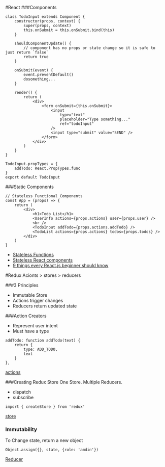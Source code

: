
#React
###Components
```
class TodoInput extends Component {
    constructor(props, context) {
        super(props, context)
        this.onSubmit = this.onSubmit.bind(this)
    }

    shouldComponentUpdate() {
        // component has no props or state change so it is safe to just return `false`
        return true
    }

    onSubmit(event) {
        event.preventDefault()
        dosomething...
    }

    render() {
        return (
            <div>
                <form onSubmit={this.onSubmit}>
                    <input
                        type="text"
                        placeholder="Type something..."
                        ref="todoInput"
                    />
                    <input type="submit" value="SEND" />
                </form>
            </div>
        )
    }
}

TodoInput.propTypes = {
    addTodo: React.PropTypes.func
}
export default TodoInput
```

###Static Components
```
// Stateless Functional Components
const App = (props) => {
    return (
        <div>
            <h1>Todo List</h1>
            <UserInfo actions={props.actions} user={props.user} />
            <br />
            <TodoInput addTodo={props.actions.addTodo} />
            <TodoList actions={props.actions} todos={props.todos} />
        </div>
    )
}
```
- [Stateless Functions](http://facebook.github.io/react/docs/reusable-components.html#stateless-functions)
- [Stateless React components](https://toddmotto.com/stateless-react-components/)
- [9 things every React.js beginner should know](https://camjackson.net/post/9-things-every-reactjs-beginner-should-know)

#Redux
Acionts > stores > reducers

###3 Principles
- Immutable Store
- Actions trigger changes
- Reducers return updated state

###Action Creators
- Represent user intent
- Must have a type
```
addTodo: function addTodo(text) {
    return {
        type: ADD_TODO,
        text
    }
},
```
[actions](https://github.com/CityRay/React15-Todo-List/blob/master/redux/actions/index.js)

###Creating Redux Store
One Store. Multiple Reducers.
- dispatch
- subscribe
```
import { createStore } from 'redux'
```
[store](https://github.com/CityRay/React15-Todo-List/blob/master/redux/store.js)

### Immutability
To Change state, return a new object
```
Object.assign({}, state, {role: 'amdin'})
```
[Reducer](https://github.com/CityRay/React15-Todo-List/blob/master/redux/reducers/todoReducer.js#L24)
